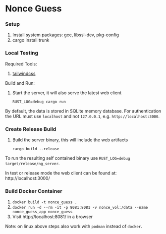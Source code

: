 # Nonce Guess

### Setup

1. Install system packages: gcc, libssl-dev, pkg-config
2. cargo install trunk

### Local Testing

Required Tools:

1. [tailwindcss](https://github.com/tailwindlabs/tailwindcss)

Build and Run:

1. Start the server, it will also serve the latest web client
   ```shell
   RUST_LOG=debug cargo run

By default, the data is stored in SQLite memory database. For authentication the URL must use `localhost` and not `127.0.0.1`, e.g. `http://localhost:3000`.

### Create Release Build

1. Build the server binary, this will include the web artifacts
   ```shell
   cargo build --release
   ```

To run the resulting self contained binary use `RUST_LOG=debug target/release/ng_server`.

In test or release mode the web client can be found at: http://localhost:3000/

### Build Docker Container

1. `docker build -t nonce_guess .`
2. `docker run -d --rm -it -p 8081:8081 -v nonce_vol:/data --name nonce_guess_app nonce_guess`
3. Visit http://localhost:8081/ in a browser

Note: on linux above steps also work with `podman` instead of `docker`.
